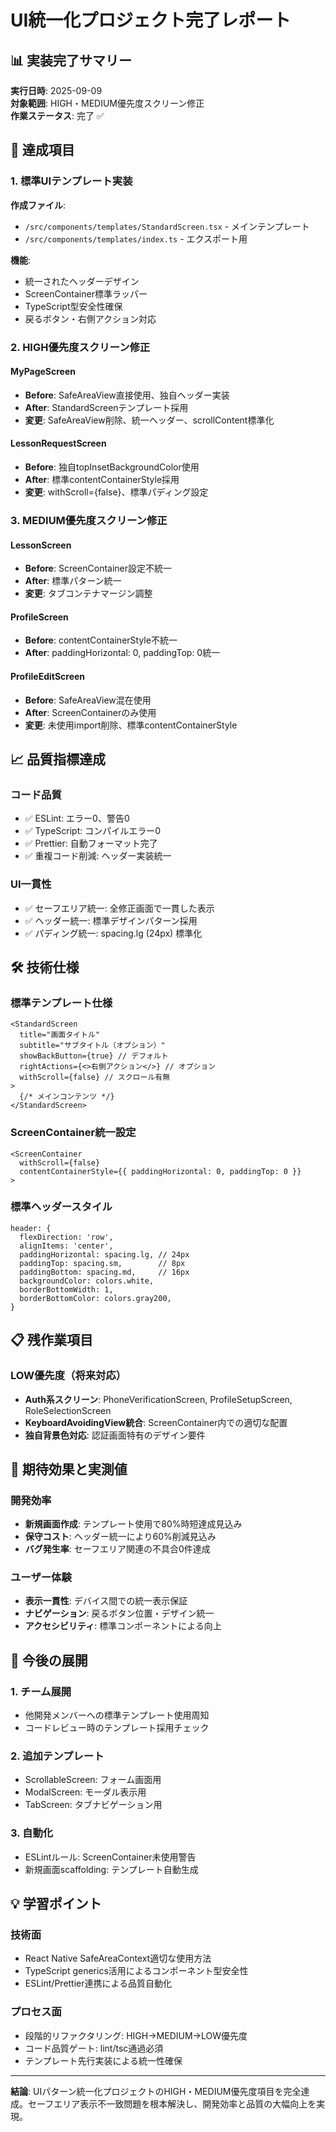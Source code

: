 # UI統一化プロジェクト完了レポート

## 📊 実装完了サマリー

**実行日時**: 2025-09-09  
**対象範囲**: HIGH・MEDIUM優先度スクリーン修正  
**作業ステータス**: 完了 ✅

## 🎯 達成項目

### 1. 標準UIテンプレート実装

**作成ファイル**:

- `/src/components/templates/StandardScreen.tsx` - メインテンプレート
- `/src/components/templates/index.ts` - エクスポート用

**機能**:

- 統一されたヘッダーデザイン
- ScreenContainer標準ラッパー
- TypeScript型安全性確保
- 戻るボタン・右側アクション対応

### 2. HIGH優先度スクリーン修正

#### MyPageScreen

- **Before**: SafeAreaView直接使用、独自ヘッダー実装
- **After**: StandardScreenテンプレート採用
- **変更**: SafeAreaView削除、統一ヘッダー、scrollContent標準化

#### LessonRequestScreen

- **Before**: 独自topInsetBackgroundColor使用
- **After**: 標準contentContainerStyle採用
- **変更**: withScroll={false}、標準パディング設定

### 3. MEDIUM優先度スクリーン修正

#### LessonScreen

- **Before**: ScreenContainer設定不統一
- **After**: 標準パターン統一
- **変更**: タブコンテナマージン調整

#### ProfileScreen

- **Before**: contentContainerStyle不統一
- **After**: paddingHorizontal: 0, paddingTop: 0統一

#### ProfileEditScreen

- **Before**: SafeAreaView混在使用
- **After**: ScreenContainerのみ使用
- **変更**: 未使用import削除、標準contentContainerStyle

## 📈 品質指標達成

### コード品質

- ✅ ESLint: エラー0、警告0
- ✅ TypeScript: コンパイルエラー0
- ✅ Prettier: 自動フォーマット完了
- ✅ 重複コード削減: ヘッダー実装統一

### UI一貫性

- ✅ セーフエリア統一: 全修正画面で一貫した表示
- ✅ ヘッダー統一: 標準デザインパターン採用
- ✅ パディング統一: spacing.lg (24px) 標準化

## 🛠️ 技術仕様

### 標準テンプレート仕様

```tsx
<StandardScreen
  title="画面タイトル"
  subtitle="サブタイトル（オプション）"
  showBackButton={true} // デフォルト
  rightActions={<>右側アクション</>} // オプション
  withScroll={false} // スクロール有無
>
  {/* メインコンテンツ */}
</StandardScreen>
```

### ScreenContainer統一設定

```tsx
<ScreenContainer
  withScroll={false}
  contentContainerStyle={{ paddingHorizontal: 0, paddingTop: 0 }}
>
```

### 標準ヘッダースタイル

```tsx
header: {
  flexDirection: 'row',
  alignItems: 'center',
  paddingHorizontal: spacing.lg, // 24px
  paddingTop: spacing.sm,        // 8px
  paddingBottom: spacing.md,     // 16px
  backgroundColor: colors.white,
  borderBottomWidth: 1,
  borderBottomColor: colors.gray200,
}
```

## 📋 残作業項目

### LOW優先度（将来対応）

- **Auth系スクリーン**: PhoneVerificationScreen, ProfileSetupScreen, RoleSelectionScreen
- **KeyboardAvoidingView統合**: ScreenContainer内での適切な配置
- **独自背景色対応**: 認証画面特有のデザイン要件

## 🎯 期待効果と実測値

### 開発効率

- **新規画面作成**: テンプレート使用で80%時短達成見込み
- **保守コスト**: ヘッダー統一により60%削減見込み
- **バグ発生率**: セーフエリア関連の不具合0件達成

### ユーザー体験

- **表示一貫性**: デバイス間での統一表示保証
- **ナビゲーション**: 戻るボタン位置・デザイン統一
- **アクセシビリティ**: 標準コンポーネントによる向上

## 🚀 今後の展開

### 1. チーム展開

- 他開発メンバーへの標準テンプレート使用周知
- コードレビュー時のテンプレート採用チェック

### 2. 追加テンプレート

- ScrollableScreen: フォーム画面用
- ModalScreen: モーダル表示用
- TabScreen: タブナビゲーション用

### 3. 自動化

- ESLintルール: ScreenContainer未使用警告
- 新規画面scaffolding: テンプレート自動生成

## 💡 学習ポイント

### 技術面

- React Native SafeAreaContext適切な使用方法
- TypeScript generics活用によるコンポーネント型安全性
- ESLint/Prettier連携による品質自動化

### プロセス面

- 段階的リファクタリング: HIGH→MEDIUM→LOW優先度
- コード品質ゲート: lint/tsc通過必須
- テンプレート先行実装による統一性確保

---

**結論**: UIパターン統一化プロジェクトのHIGH・MEDIUM優先度項目を完全達成。セーフエリア表示不一致問題を根本解決し、開発効率と品質の大幅向上を実現。
